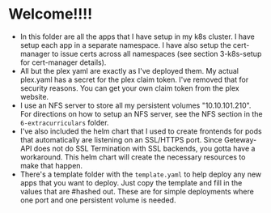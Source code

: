# Welcome!!!!

- In this folder are all the apps that I have setup in my k8s cluster.  I have setup each app in a separate namespace.  I have also setup the cert-manager to issue certs across all namespaces (see section 3-k8s-setup for cert-manager details).
- All but the plex yaml are exactly as I've deployed them.  My actual plex.yaml has a secret for the plex claim token.  I've removed that for security reasons.  You can get your own claim token from the plex website.
- I use an NFS server to store all my persistent volumes "10.10.101.210".  For directions on how to setup an NFS server, see the NFS section in the `6-extracurriculars` folder.
- I've also included the helm chart that I used to create frontends for pods that automatically are listening on an SSL/HTTPS port.  Since Geteway-API does not do SSL Termination with SSL backends, you gotta have a workaround.  This helm chart will create the necessary resources to make that happen.
- There's a template folder with the `template.yaml` to help deploy any new apps that you want to deploy.  Just copy the template and fill in the values that are #hashed out.  These are for simple deployments where one port and one persistent volume is needed.